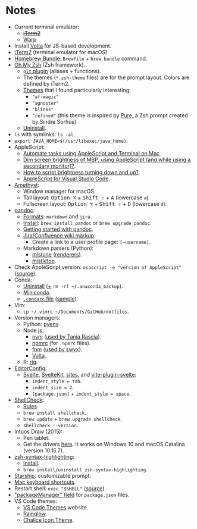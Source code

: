 # Notes

- Current terminal emulator:
  - ~~[iTerm2](https://iterm2.com/)~~
  - [Warp](https://www.warp.dev/)
- Install [Volta](https://docs.volta.sh/guide/getting-started) for JS-based development.
- [iTerm2](https://iterm2.com/) (terminal emulator for macOS).
- [Homebrew Bundle](https://github.com/Homebrew/homebrew-bundle): `Brewfile` + `brew bundle` command.
- [Oh My Zsh](https://github.com/ohmyzsh/ohmyzsh) (Zsh framework).
  - [`git` plugin](https://github.com/ohmyzsh/ohmyzsh/tree/master/plugins/git) (aliases + functions).
  - The themes (`*.zsh-theme` files) are for the prompt layout. Colors are defined by iTerm2.
  - [Themes](https://github.com/ohmyzsh/ohmyzsh/wiki/Themes) that I found particularly interesting:
    - `"af-magic"`
    - `"agnoster"`
    - `"blinks"`
    - `"refined"` (this theme is inspired by [Pure](https://github.com/sindresorhus/pure), a Zsh prompt created by Sindre Sorhus)
  - [Uninstall](https://github.com/ohmyzsh/ohmyzsh#uninstalling-oh-my-zsh).
- `ls` with symlinks: `ls -al`.
- `export JAVA_HOME=$(/usr/libexec/java_home)`.
- AppleScript:
  - [Automate tasks using AppleScript and Terminal on Mac](https://support.apple.com/en-gb/guide/terminal/trml1003/2.10/mac/10.15).
  - [Dim screen brightness of MBP, using AppleScript (and while using a secondary monitor)?](https://apple.stackexchange.com/a/285907).
  - [How to script brightness turning down and up?](https://apple.stackexchange.com/questions/334013/how-to-script-brightness-turning-down-and-up).
  - [AppleScript for Visual Studio Code](https://marketplace.visualstudio.com/items?itemName=idleberg.applescript).
- [Amethyst](https://github.com/ianyh/Amethyst):
  - Window manager for macOS.
  - Tall layout: <kbd>Option ⌥</kbd> + <kbd>Shift ⇧</kbd> + <kbd>A</kbd> (lowercase `a`)
  - Fullscreen layout: <kbd>Option ⌥</kbd> + <kbd>Shift ⇧</kbd> + <kbd>D</kbd> (lowercase `d`)
- [pandoc](https://pandoc.org/):
  - [Formats](https://pandoc.org/MANUAL.html#general-options): `markdown` and `jira`.
  - [Install](https://pandoc.org/installing.html): `brew install pandoc` or `brew upgrade pandoc`.
  - [Getting started with pandoc](https://pandoc.org/getting-started.html).
  - [Jira/Confluence wiki markup](https://jira.atlassian.com/secure/WikiRendererHelpAction.jspa?section=all):
    - Create a link to a user profile page: `[~username]`.
  - Markdown parsers (Python):
    - [mistune](https://github.com/lepture/mistune) ([renderers](https://mistune.readthedocs.io/en/latest/advanced.html#use-renderers)).
    - [mistletoe](https://github.com/miyuchina/mistletoe).
- Check AppleScript version: `osascript -e "version of AppleScript"` ([source](https://gist.github.com/SnoringFrog/c29c3180dcd92bd571b6)).
- Conda:
  - [Uninstall](https://docs.continuum.io/anaconda/install/uninstall/) ([+](https://stackoverflow.com/a/62837862) `rm -rf ~/.anaconda_backup`).
  - [Miniconda](https://docs.conda.io/en/latest/miniconda.html).
  - [`.condarc` file](https://conda.io/docs/user-guide/configuration/use-condarc.html) ([sample](https://conda.io/projects/conda/en/latest/user-guide/configuration/sample-condarc.html)).
- Vim:
  - `cp ~/.vimrc ~/Documents/GitHub/dotfiles`.
- Version managers:
  - Python: [pyenv](https://github.com/pyenv/pyenv).
  - Node.js:
    - [nvm](https://github.com/nvm-sh/nvm) ([used by Tania Rascia](https://www.taniarascia.com/setting-up-a-brand-new-mac-for-development/#nodejs)).
    - [npmrc](https://github.com/deoxxa/npmrc) (for `.npmrc` files).
    - [fnm](https://github.com/Schniz/fnm) ([used by swyx](https://www.swyx.io/new-mac-setup/#set-up-appsenvironments)).
    - [Volta](https://volta.sh/).
  - R: [rig](https://github.com/r-lib/rig).
- [EditorConfig](https://editorconfig.org/):
  - [Svelte](https://github.com/sveltejs/svelte/blob/master/.editorconfig), [SvelteKit](https://github.com/sveltejs/kit/blob/master/.editorconfig), [sites](https://github.com/sveltejs/sites/blob/master/.editorconfig), and [vite-plugin-svelte](https://github.com/sveltejs/vite-plugin-svelte/blob/main/.editorconfig):
    - `indent_style = tab`.
    - `indent_size = 2`.
    - `[package.json]` + `indent_style = space`.
- [ShellCheck](https://github.com/koalaman/shellcheck):
  - [Rules](https://github.com/koalaman/shellcheck/wiki/Checks).
  - `brew install shellcheck`.
  - `brew update` + `brew upgrade shellcheck`.
  - `shellcheck --version`.
- Intuos Draw (2015):
  - Pen tablet.
  - Get the drivers [here](https://www.wacom.com/en-ca/support/product-support/drivers). It works on Windows 10 and macOS Catalina (version 10.15.7).
- [zsh-syntax-highlighting](https://github.com/zsh-users/zsh-syntax-highlighting):
  - [Install](https://github.com/zsh-users/zsh-syntax-highlighting/blob/master/INSTALL.md).
  - `brew install/uninstall zsh-syntax-highlighting`.
- [Starship](https://starship.rs/): customizable prompt.
- [Mac keyboard shortcuts](https://support.apple.com/en-us/HT201236).
- Restart shell: `exec "$SHELL"` ([source](https://github.com/pyenv/pyenv#restart-your-shell)).
- ["packageManager" field](https://nodejs.org/dist/v16.13.1/docs/api/packages.html#packagemanager) for `package.json` files.
- VS Code themes:
  - [VS Code Themes](https://vscodethemes.com/) website.
  - [Rainglow](https://marketplace.visualstudio.com/items?itemName=daylerees.rainglow).
  - [Chalice Icon Theme](https://marketplace.visualstudio.com/items?itemName=artlaman.chalice-icon-theme).
